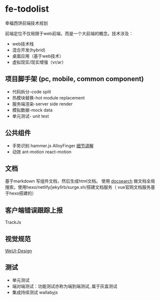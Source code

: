 # fe-todolist

幸福西饼前端技术规划

前端定位不仅局限于web前端，而是一个大前端的概念。技术涉及：

- web技术栈
- 混合开发(hybrid)
- 桌面应用（基于web技术）
- 虚拟现实/现实增强（vr/ar）

## 项目脚手架 (pc, mobile, common component)

- 代码拆分-code split
- 热模块替换-hot module replacement
- 服务端渲染-server side render
- 模拟数据-mock data
- 单元测试- unit test

## 公共组件

- 手势识别 hammer.js AlloyFinger [细节讲解][1]
- 动效 ant-motion react-motion

## 文档

基于markdown 写组件文档，然后生成html文档。
使用 [docsearch][3] 做文档全局搜索，使用hexo/netlify/jekyllrb/surge.sh/搭建文档服务（ vue官网文档服务基于hexo搭建的）

## 客户端错误跟踪上报

TrackJs

## 视觉规范

[WeUI-Design][4]

## 测试

- 单元测试
- 端对端测试：功能测试亦称为端到端测试, 属于灰盒测试
- 集成持续测试 wallabyjs


[1]:https://juejin.im/post/57b074fda633bd0057035b6d
[2]:https://zhuanlan.zhihu.com/p/29996622 "浅谈前后端分离与实践"
[3]:https://github.com/algolia/docsearch "docsearch"

[4]:https://github.com/weui/weui-design "微信视觉规范"